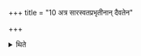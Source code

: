 +++
title = "10 अत्र सारस्वतप्रभृतीनान् दैवतेन"

+++

<details><summary>थिते</summary>

अत्र सारस्वतप्रभृतीनां दैवतेन प्रचरति १०
</details>
